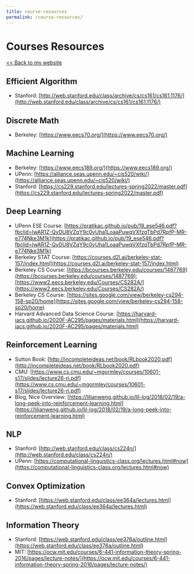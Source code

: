 ```yaml
---
title: course-resources
permalink: /course-resources/
---
```


# Courses Resources
[<< Back to my website](https://zycalice.github.io/)

## Efficient Algorithm
- Stanford: [http://web.stanford.edu/class/archive/cs/cs161/cs161.1176/](http://web.stanford.edu/class/archive/cs/cs161/cs161.1176/)

## Discrete Math
- Berkeley: [https://www.eecs70.org/](https://www.eecs70.org/)

## Machine Learning
- Berkeley: [https://www.eecs189.org/](https://www.eecs189.org/)
- UPenn: [https://alliance.seas.upenn.edu/~cis520/wiki/](https://alliance.seas.upenn.edu/~cis520/wiki/)
- Stanford: [https://cs229.stanford.edu/lectures-spring2022/master.pdf](https://cs229.stanford.edu/lectures-spring2022/master.pdf)

## Deep Learning
- UPenn ESE Course: [https://pratikac.github.io/pub/19_ese546.pdf?fbclid=IwAR1Z-QyDU8VZqY9c0yUha1LoaaPuwqVXfzqTbPd7RpfP-MR-e774Nke3M1k](https://pratikac.github.io/pub/19_ese546.pdf?fbclid=IwAR1Z-QyDU8VZqY9c0yUha1LoaaPuwqVXfzqTbPd7RpfP-MR-e774Nke3M1k)
- Berkeley STAT Course: [https://courses.d2l.ai/berkeley-stat-157/index.html](https://courses.d2l.ai/berkeley-stat-157/index.html)
- Berkeley CS Course: [https://bcourses.berkeley.edu/courses/1487769](https://bcourses.berkeley.edu/courses/1487769); [https://www2.eecs.berkeley.edu/Courses/CS282A/](https://www2.eecs.berkeley.edu/Courses/CS282A/)
- Berkeley CS Course: [https://sites.google.com/view/berkeley-cs294-158-sp20/home](https://sites.google.com/view/berkeley-cs294-158-sp20/home)
- Harvard Advanced Data Science Course: [https://harvard-iacs.github.io/2020F-AC295/pages/materials.html](https://harvard-iacs.github.io/2020F-AC295/pages/materials.html)

## Reinforcement Learning
- Sutton Book: [http://incompleteideas.net/book/RLbook2020.pdf](http://incompleteideas.net/book/RLbook2020.pdf)
- CMU: [https://www.cs.cmu.edu/~mgormley/courses/10601-s17/slides/lecture26-ri.pdf](https://www.cs.cmu.edu/~mgormley/courses/10601-s17/slides/lecture26-ri.pdf)
- Blog, Nice Overview: [https://lilianweng.github.io/lil-log/2018/02/19/a-long-peek-into-reinforcement-learning.html](https://lilianweng.github.io/lil-log/2018/02/19/a-long-peek-into-reinforcement-learning.html)

## NLP
- Stanford: [http://web.stanford.edu/class/cs224n/](http://web.stanford.edu/class/cs224n/)
- UPenn: [https://computational-linguistics-class.org/lectures.html#now](https://computational-linguistics-class.org/lectures.html#now)

## Convex Optimization
- Stanford: [https://web.stanford.edu/class/ee364a/lectures.html](https://web.stanford.edu/class/ee364a/lectures.html)

## Information Theory
- Stanford: [https://web.stanford.edu/class/ee376a/outline.html](https://web.stanford.edu/class/ee376a/outline.html)
- MIT: [https://ocw.mit.edu/courses/6-441-information-theory-spring-2016/pages/lecture-notes/](https://ocw.mit.edu/courses/6-441-information-theory-spring-2016/pages/lecture-notes/)